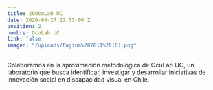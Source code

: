 ```yaml
---
title: 20OcuLab UC
date: 2020-04-27 22:53:00 Z
position: 2
nombre: OcuLab UC
link: false
imagen: "/uploads/Pagina%202811%20(8).png"
---
```


Colaboramos en la aproximación metodológica de OcuLab UC, un laboratorio que busca identificar, investigar y desarrollar iniciativas de innovación social en discapacidad visual en Chile. 
